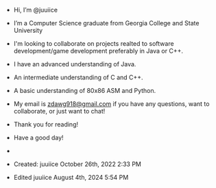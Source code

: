 - Hi, I’m @juuiice
- I’m a Computer Science graduate from Georgia College and State University
- I'm looking to collaborate on projects realted to software development/game development preferably in Java or C++.
- I have an advanced understanding of Java.
- An intermediate understanding of C and C++.
- A basic understanding of 80x86 ASM and Python.
- My email is zdawg918@gmail.com if you have any questions, want to collaborate, or just want to chat!

- Thank you for reading!
- Have a good day!
- 
- Created: juuiice October 26th, 2022 2:33 PM
- Edited juuiice August 4th, 2024 5:54 PM
